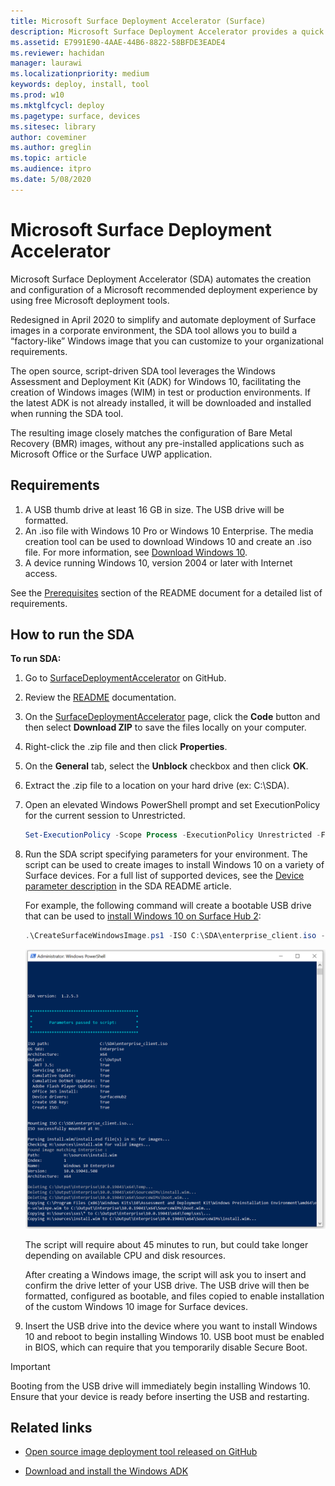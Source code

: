```yaml
---
title: Microsoft Surface Deployment Accelerator (Surface)
description: Microsoft Surface Deployment Accelerator provides a quick and simple deployment mechanism for organizations to reimage Surface devices.
ms.assetid: E7991E90-4AAE-44B6-8822-58BFDE3EADE4
ms.reviewer: hachidan
manager: laurawi
ms.localizationpriority: medium
keywords: deploy, install, tool
ms.prod: w10
ms.mktglfcycl: deploy
ms.pagetype: surface, devices
ms.sitesec: library
author: coveminer
ms.author: greglin
ms.topic: article
ms.audience: itpro
ms.date: 5/08/2020
---
```


# Microsoft Surface Deployment Accelerator

Microsoft Surface Deployment Accelerator (SDA) automates the creation and configuration of a Microsoft recommended deployment experience by using free Microsoft deployment tools.

Redesigned in April 2020 to simplify and automate deployment of Surface images in a corporate environment, the 
SDA tool allows you to build a “factory-like” Windows image that you can customize to your organizational requirements.

The open source, script-driven SDA tool leverages the Windows Assessment and Deployment Kit (ADK) for Windows 10, facilitating the creation of Windows images (WIM) in test or production environments. If the latest ADK is not already installed, it will be downloaded and installed when running the SDA tool.

The resulting image closely matches the configuration of Bare Metal Recovery (BMR) images, without any pre-installed applications such as Microsoft Office or the Surface UWP application.

## Requirements

1. A USB thumb drive at least 16 GB in size. The USB drive will be formatted.
2. An .iso file with Windows 10 Pro or Windows 10 Enterprise. The media creation tool can be used to download Windows 10 and create an .iso file. For more information, see [Download Windows 10](https://www.microsoft.com/software-download/windows10).
3. A device running Windows 10, version 2004 or later with Internet access.

See the [Prerequisites](https://github.com/microsoft/SurfaceDeploymentAccelerator/blob/master/README.md#prerequisites) section of the README document for a detailed list of requirements.

## How to run the SDA

**To run SDA:**

1. Go to [SurfaceDeploymentAccelerator](https://github.com/microsoft/SurfaceDeploymentAccelerator) on GitHub. 
2. Review the [README](https://github.com/microsoft/SurfaceDeploymentAccelerator/blob/master/README.md) documentation.
3. On the [SurfaceDeploymentAccelerator](https://github.com/microsoft/SurfaceDeploymentAccelerator) page, click the **Code** button and then select **Download ZIP** to save the files locally on your computer.
4. Right-click the .zip file and then click **Properties**.
5. On the **General** tab, select the **Unblock** checkbox and then click **OK**.
6. Extract the .zip file to a location on your hard drive (ex: C:\SDA).
7. Open an elevated Windows PowerShell prompt and set ExecutionPolicy for the current session to Unrestricted.

    ```powershell
    Set-ExecutionPolicy -Scope Process -ExecutionPolicy Unrestricted -Force
    ```
8. Run the SDA script specifying parameters for your environment. The script can be used to create images to install Windows 10 on a variety of Surface devices. For a full list of supported devices, see the [Device parameter description](https://github.com/microsoft/SurfaceDeploymentAccelerator/blob/master/README.md#full-parameter-documentation) in the SDA README article. 

    For example, the following command will create a bootable USB drive that can be used to [install Windows 10 on Surface Hub 2](https://docs.microsoft.com/surface-hub/surface-hub-2s-migrate-os):

    ```powershell
    .\CreateSurfaceWindowsImage.ps1 -ISO C:\SDA\enterprise_client.iso -OSSKU Enterprise -DestinationFolder C:\Output -Device SurfaceHub2 -CreateUSB $True
    ```

   ![Running Surface Deployment Accelerator tool](images/sda1.png)

    The script will require about 45 minutes to run, but could take longer depending on available CPU and disk resources. 

    After creating a Windows image, the script will ask you to insert and confirm the drive letter of your USB drive. The USB drive will then be formatted, configured as bootable, and files copied to enable installation of the custom Windows 10 image for Surface devices.

9. Insert the USB drive into the device where you want to install Windows 10 and reboot to begin installing Windows 10. USB boot must be enabled in BIOS, which can require that you temporarily disable Secure Boot.

> [!IMPORTANT]
> Booting from the USB drive will immediately begin installing Windows 10. Ensure that your device is ready before inserting the USB and restarting. 

## Related links

 - [Open source image deployment tool released on GitHub](https://techcommunity.microsoft.com/t5/surface-it-pro-blog/open-source-image-deployment-tool-released-on-github/ba-p/1314115)

 - [Download and install the Windows ADK](https://docs.microsoft.com/windows-hardware/get-started/adk-install)
